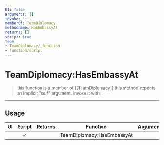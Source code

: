 ```yaml
---
UI: false
arguments: []
invoke: ':'
memberOf: TeamDiplomacy
methodname: HasEmbassyAt
returns: []
script: true
tags:
- TeamDiplomacy/_function
- function/script
---
```

# TeamDiplomacy:HasEmbassyAt
> this function is a member of [[TeamDiplomacy]]
> this method expects an implicit "self" argument. invoke it with `:`
-----
## Usage
|  UI | Script | Returns | Function | Arguments |
|:---:|:------:|-------:|:--------:|:---------|
| |✓||TeamDiplomacy:HasEmbassyAt||
